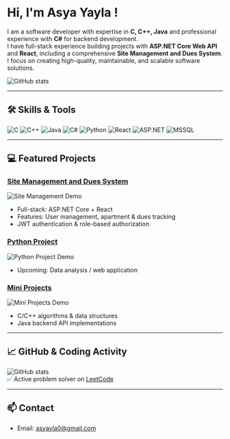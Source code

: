 # Hi, I'm Asya Yayla !

I am a software developer with expertise in **C, C++, Java** and professional experience with **C#** for backend development.  
I have full-stack experience building projects with **ASP.NET Core Web API** and **React**, including a comprehensive **Site Management and Dues System**.  
I focus on creating high-quality, maintainable, and scalable software solutions.

![GitHub stats](https://github-readme-stats.vercel.app/api?username=asyayla&show_icons=true&theme=radical)

---

## 🛠️ Skills & Tools
![C](https://img.shields.io/badge/C-00599C?style=for-the-badge&logo=c&logoColor=white)
![C++](https://img.shields.io/badge/C++-00599C?style=for-the-badge&logo=c%2B%2B&logoColor=white)
![Java](https://img.shields.io/badge/Java-007396?style=for-the-badge&logo=java&logoColor=white)
![C#](https://img.shields.io/badge/C%23-239120?style=for-the-badge&logo=c-sharp&logoColor=white)
![Python](https://img.shields.io/badge/Python-3776AB?style=for-the-badge&logo=python&logoColor=white)
![React](https://img.shields.io/badge/React-20232A?style=for-the-badge&logo=react&logoColor=61DAFB)
![ASP.NET](https://img.shields.io/badge/ASP.NET-512BD4?style=for-the-badge&logo=asp.net&logoColor=white)
![MSSQL](https://img.shields.io/badge/MSSQL-007ACC?style=for-the-badge&logo=microsoft-sql-server&logoColor=white)

---

## 💻 Featured Projects

### [Site Management and Dues System](https://github.com/asyayla/site-management)
![Site Management Demo](https://via.placeholder.com/400x200.png?text=Site+Management+Demo)
- Full-stack: ASP.NET Core + React
- Features: User management, apartment & dues tracking
- JWT authentication & role-based authorization

### [Python Project](https://github.com/asyayla/python-project)
![Python Project Demo](https://via.placeholder.com/400x200.png?text=Python+Project+Demo)
- Upcoming: Data analysis / web application

### [Mini Projects](https://github.com/asyayla/mini-projects)
![Mini Projects Demo](https://via.placeholder.com/400x200.png?text=Mini+Projects+Demo)
- C/C++ algorithms & data structures
- Java backend API implementations

---

## 📈 GitHub & Coding Activity
![GitHub stats](https://github-readme-stats.vercel.app/api?username=asyayla&show_icons=true&theme=radical)  
✅ Active problem solver on [LeetCode](https://leetcode.com/asyayla)

---

## 📫 Contact
- Email: asyayla0@gmail.com  



